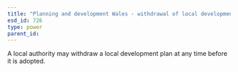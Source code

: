 ```yaml
---
title: "Planning and development Wales - withdrawal of local development plan"
esd_id: 726
type: power
parent_id:  
---
```


A local authority may withdraw a local development plan at any time before it is adopted.

